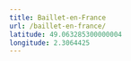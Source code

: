 ```yaml
---
title: Baillet-en-France
url: /baillet-en-france/
latitude: 49.063285300000004
longitude: 2.3064425
---
```

